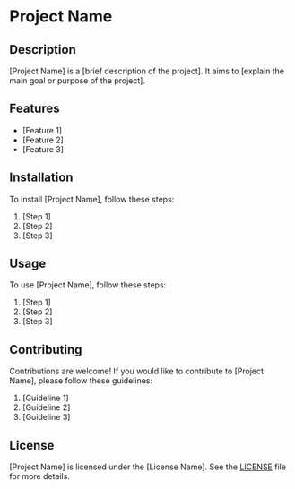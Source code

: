 # Project Name

## Description

[Project Name] is a [brief description of the project]. It aims to [explain the main goal or purpose of the project].

## Features

- [Feature 1]
- [Feature 2]
- [Feature 3]

## Installation

To install [Project Name], follow these steps:

1. [Step 1]
2. [Step 2]
3. [Step 3]

## Usage

To use [Project Name], follow these steps:

1. [Step 1]
2. [Step 2]
3. [Step 3]

## Contributing

Contributions are welcome! If you would like to contribute to [Project Name], please follow these guidelines:

1. [Guideline 1]
2. [Guideline 2]
3. [Guideline 3]

## License

[Project Name] is licensed under the [License Name]. See the [LICENSE](LICENSE) file for more details.
